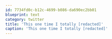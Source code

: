```yaml
---
id: 7734fd0c-b12c-4699-b086-da690ec2bb01
blueprint: text
category: twitter
title: 'This one time I totally [redacted]'
caption: 'This one time I totally [redacted]'
---
```


